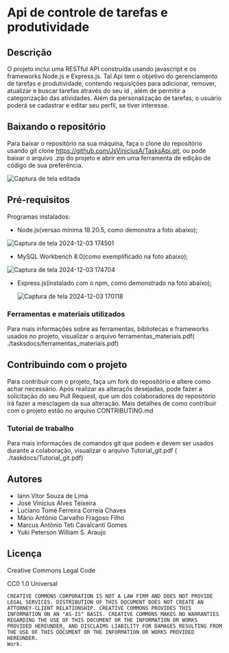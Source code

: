 # Api de controle de tarefas e produtividade

## Descrição

O projeto inclui uma RESTful API construída usando javascript e os frameworks Node.js e Express.js. Tal Api tem o objetivo do gerenciamento de tarefas e produtividade, contendo requisições para adicionar, remover, atualizar e buscar tarefas através do seu id , além de permitir a categorização das atividades. Além da personalização de tarefas, o usuário poderá se cadastrar e editar seu perfil, se tiver interesse.  

## Baixando o repositório
Para baixar o repositório na sua máquina, faça o clone do repositório usando git clone https://github.com/JsViniciusA/TasksApi.git, ou pode baixar o arquivo .zip do projeto e abrir em uma ferramenta de edição de código de sua preferência.

![Captura de tela editada](https://github.com/user-attachments/assets/6ce8bbe0-0837-420c-bbd6-4dedef71e627)


## Pré-requisitos
Programas instalados:
- Node.js(versao mínima 18.20.5, como demonstra a foto abaixo);

![Captura de tela 2024-12-03 174501](https://github.com/user-attachments/assets/cd5ef360-5f59-472b-90dc-09d72290d1fb)


- MySQL Workbench 8.0(como exemplificado na foto abaixo);

![Captura de tela 2024-12-03 174704](https://github.com/user-attachments/assets/d256e443-989f-4468-a799-f52d1d61f4f1)



- Express.js(instalado com o npm, como demonstrado na foto abaixo);

  ![Captura de tela 2024-12-03 170118](https://github.com/user-attachments/assets/4baf407a-6ebb-4bf5-b068-8b0ca4f7b623)


### Ferramentas e materiais utilizados
Para mais informações sobre as ferramentas, bibliotecas e frameworks usados no projeto, visualizar o arquivo ferramentas_materiais.pdf( ./tasksdocs/ferramentas_materiais.pdf)
   


## Contribuindo com o projeto
Para contribuir com o projeto, faça um fork do repositório e altere como achar necessário. Após realizar as alteraçõs desejadas, pode fazer a solicitação do seu Pull Request, que um dos colaboradores do repositório irá fazer a mesclagem da sua alteração. Mais detalhes de como contribuir com o projeto estão no arquivo CONTRIBUTING.md


### Tutorial de trabalho
Para mais informações de comandos git que podem e devem ser usados durante a colaboração, visualizar o arquivo Tutorial_git.pdf ( ./taskdocs/Tutorial_git.pdf)


## Autores

- Iann Vitor Souza de Lima
- José Vinícius Alves Teixeira
- Luciano Tomé Ferreira Correia Chaves
- Mário Antônio Carvalho Fragoso Filho
- Marcus Antônio Teti Cavalcanti Gomes
- Yuki Peterson William S. Araujo

## Licença

  Creative Commons Legal Code

CC0 1.0 Universal

    CREATIVE COMMONS CORPORATION IS NOT A LAW FIRM AND DOES NOT PROVIDE
    LEGAL SERVICES. DISTRIBUTION OF THIS DOCUMENT DOES NOT CREATE AN
    ATTORNEY-CLIENT RELATIONSHIP. CREATIVE COMMONS PROVIDES THIS
    INFORMATION ON AN "AS-IS" BASIS. CREATIVE COMMONS MAKES NO WARRANTIES
    REGARDING THE USE OF THIS DOCUMENT OR THE INFORMATION OR WORKS
    PROVIDED HEREUNDER, AND DISCLAIMS LIABILITY FOR DAMAGES RESULTING FROM
    THE USE OF THIS DOCUMENT OR THE INFORMATION OR WORKS PROVIDED
    HEREUNDER.
    Work.
